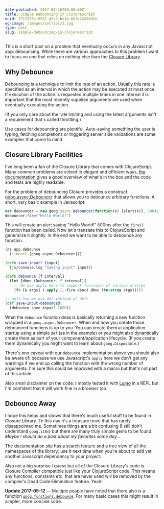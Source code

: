```yaml
---
date-published: 2017-04-16T00:00:00Z
title: Simple Debouncing in ClojureScript
uuid: 271f273e-8587-42ce-be1a-6efe22a78d2e
og-image: /images/selfies/3.jpg
type: post
slug: simple-debouncing-in-clojurescript
---
```


This is a short post on a problem that eventually occurs in any
Javascript app: debouncing. While there are various approaches to
this problem I want to focus on one that relies on nothing else than
the [Closure Library](https://developers.google.com/closure/library/).

## Why Debounce

Debouncing is a technique to limit the rate of an action. Usually this
rate is specified as an interval in which the action may be executed
at most once. If execution of the action is requested multiple times
in one interval it is important that the most recently supplied
arguments are used when eventually executing the action.

(If you only care about the rate limiting and using the latest
arguments isn't a requirement that's called throttling.)

Use cases for debouncing are plentiful. Auto-saving something the user
is typing, fetching completions or triggering server side validations
are some examples that come to mind.

## Closure Library Facilities

I've long been a fan of the Closure Library that comes with
ClojureScript.  Many common problems are solved in elegant and
efficient
ways, [the documentation](https://google.github.io/closure-library/)
gives a good overview of what's in the box and the code and tests are
highly readable.

For the problem of debouncing Closure provides a construct [goog.async.Debouncer](https://google.github.io/closure-library/api/goog.async.Debouncer.html)
that allows you to debounce arbitrary functions. A short, very basic example in Javascript:

```js
var debouncer = new goog.async.Debouncer(function(x) {alert(x)}, 500);
debouncer.fire("Hello World!")
```

This will create an alert saying "Hello World!" 500ms after the
`fire()` function has been called. Now let's translate this to
ClojureScript and generalize it slightly. In the end we want to be
able to debounce any function.

```clojure
(ns app.debounce
  (:import [goog.async Debouncer]))

(defn save-input! [input]
  (js/console.log "Saving input" input))

(defn debounce [f interval]
  (let [dbnc (Debouncer. f interval)]
    ;; We use apply here to support functions of various arities
    (fn [& args] (.apply (.-fire dbnc) dbnc (to-array args)))))

;; note how we use def instead of defn
(def save-input-debounced!
  (debounce save-input! 1000))
```

What the `debounce` function does is basically returning a new
function wrapped in a `goog.async.Debouncer`. When and how you create
those debounced functions is up to you. You can create them at
application startup using a simple `def` (as in the example) or you
might also dynamically create them as part of your
component/application lifecycle. (If you create them dynamically you
might want to learn about `goog.Disposable`.)

There's one caveat with our `debounce` implementation above you should
also be aware of: because we use Javascript's `apply` here we don't
get any warnings if we end up calling the function with the wrong
number of arguments. I'm sure this could be improved with a macro but
that's not part of this article.

Also small disclaimer on the code: I mostly tested it
with [Lumo](https://github.com/anmonteiro/lumo) in a REPL but I'm
confident that it will work fine in a browser too.

## Debounce Away

I hope this helps and shows that there's much useful stuff to be found
in Closure Library. To this day it's a treasure trove that has rarely
dissappointed me. Sometimes things are a bit confusing (I still don't
understand `goog.i18n`) but there are many truly simple gems to be
found. *Maybe I should do a post about my favorites some day...*

The [documentation site](https://google.github.io/closure-library) has
a search feature and a tree view of all the namespaces of the library;
use it next time when you're about to add yet another Javascript
dependency to your project.

Also not a big surprise I guess but all of the Closure Library's code
is Closure Compiler compatible just like your ClojureScript code. This
means any functions, constants etc. that are never used will be
removed by the compiler's Dead Code Elimination feature. Yeah!

**Update 2017-05-12** — Multiple people have noted that there also
is a function [`goog.functions.debounce`](https://google.github.io/closure-library/api/goog.functions.html#debounce). For many basic cases this
might result in simpler, more concise code.
